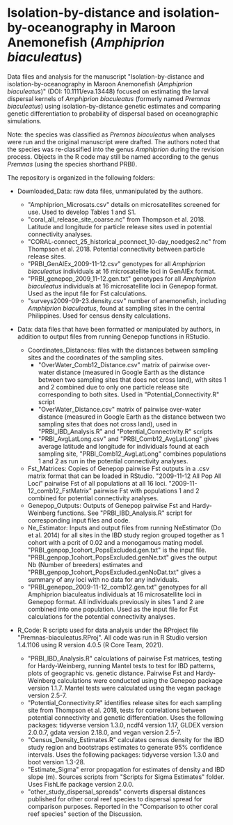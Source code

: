 # Isolation-by-distance and isolation-by-oceanography in Maroon Anemonefish (*Amphiprion biaculeatus*)
 
Data files and analysis for the manuscript "Isolation-by-distance and isolation-by-oceanography in Maroon Anemonefish (*Amphiprion biaculeatus*)" (DOI: 10.1111/eva.13448) focused on estimating the larval dispersal kernels of *Amphiprion biaculeatus* (formerly named *Premnas biaculeatus*) using isolation-by-distance genetic estimates and comparing genetic differentiation to probability of dispersal based on oceanographic simulations.

Note: the species was classified as *Premnas biaculeatus* when analyses were run and the original manuscript were drafted. The authors noted that the species was re-classified into the genus *Amphiprion* during the revision process. Objects in the R code may still be named according to the genus *Premnas* (using the species shorthand PRBI).

The repository is organized in the following folders:

- Downloaded_Data: raw data files, unmanipulated by the authors.
  - "Amphiprion_Microsats.csv" details on microsatellites screened for use. Used to develop Tables 1 and S1.
  - "coral_all_release_site_coarse.nc" from Thompson et al. 2018. Latitude and longitude for particle release sites used in potential connectivity analyses.
  - "CORAL-connect_25_historical_pconnect_10-day_noedges2.nc" from Thompson et al. 2018. Potential connectivity between particle release sites.
  - "PRBI_GenAlEx_2009-11-12.csv" genotypes for all *Amphiprion biaculeatus* individuals at 16 microsatellite loci in GenAlEx format.
  - "PRBI_genepop_2009_11-12.gen.txt" genotypes for all *Amphiprion biaculeatus* individuals at 16 microsatellite loci in Genepop format. Used as the input file for Fst                    calculations.
  - "surveys2009-09-23.density.csv" number of anemonefish, including *Amphiprion biaculeatus*, found at sampling sites in the central Philippines. Used for census density calculations.
  
- Data: data files that have been formatted or manipulated by authors, in addition to output files from running Genepop functions in RStudio.
  - Coordinates_Distances: files with the distances between sampling sites and the coordinates of the sampling sites. 
    - "OverWater_Comb12_Distance.csv" matrix of pairwise over-water distance (measured in Google Earth as the distance between two sampling sites that does not cross land), with sites 1 and 2 combined due to only one particle release site corresponding to both sites. Used in "Potential_Connectivity.R" script
    - "OverWater_Distance.csv" matrix of pairwise over-water distance (measured in Google Earth as the distance between two sampling sites that does not cross land), used in "PRBI_IBD_Analysis.R" and "Potential_Connectivity.R" scripts
    - "PRBI_AvgLatLong.csv" and "PRBI_Comb12_AvgLatLong" gives average latitude and longitude for individuals found at each sampling site, "PRBI_Comb12_AvgLatLong" combines populations 1 and 2 as run in the potential connectivity analyses.
  - Fst_Matrices: Copies of Genepop pairwise Fst outputs in a .csv matrix format that can be loaded in RStudio. "2009-11-12 All Pop All Loci" pairwise Fst of all populations at all 16 loci. "2009-11-12_comb12_FstMatrix" pairwise Fst with populations 1 and 2 combined for potential connectivity analyses. 
  - Genepop_Outputs: Outputs of Genepop pairwise Fst and Hardy-Weinberg functions. See "PRBI_IBD_Analysis.R" script for corresponding input files and code.
  - Ne_Estimator: Inputs and output files from running NeEstimator (Do et al. 2014) for all sites in the IBD study region grouped together as 1 cohort with a pcrit of 0.02 and a monogamous mating model. "PRBI_genpop_1cohort_PopsExcluded.gen.txt" is the input file. "PRBI_genpop_1cohort_PopsExcluded.genNe.txt" gives the output Nb (Number of breeders) estimates and "PRBI_genpop_1cohort_PopsExcluded.genNoDat.txt" gives a summary of any loci with no data for any individuals.
  - "PRBI_genepop_2009-11-12_comb12.gen.txt" genotypes for all Amphiprion biaculeatus individuals at 16 microsatellite loci in Genepop format. All individuals previously in sites 1 and 2 are combined into one population. Used as the input file for Fst calculations for the potential connectivity analyses.
  
- R_Code: R scripts used for data analysis under the RProject file "Premnas-biaculeatus.RProj". All code was run in R Studio version 1.4.1106 using R version 4.0.5 (R Core Team, 2021).
  - "PRBI_IBD_Analysis.R" calculations of pairwise Fst matrices, testing for Hardy-Weinberg, running Mantel tests to test for IBD patterns, plots of geographic vs. genetic distance. Pairwise Fst and Hardy-Weinberg calculations were conducted using the Genepop package version 1.1.7. Mantel tests were calculated using the vegan package version 2.5-7.
  - "Potential_Connectivity.R" identifies release sites for each sampling site from Thompson et al. 2018, tests for correlations between potential connectivity and genetic differentiation. Uses the following packages: tidyverse version 1.3.0, ncdf4 version 1.17, GLDEX version 2.0.0.7, gdata version 2.18.0, and vegan version 2.5-7. 
  - "Census_Density_Estimates.R" calculates census density for the IBD study region and bootstraps estimates to generate 95% confidence intervals. Uses the following packages: tidyverse version 1.3.0 and boot version 1.3-28.
  - "Estimate_Sigma" error propagation for estimates of density and IBD slope (m). Sources scripts from "Scripts for Sigma Estimates" folder. Uses FishLife package version 2.0.0.
  - "other_study_dispersal_spreads" converts dispersal distances published for other coral reef species to dispersal spread for comparison purposes. Reported in the "Comparison to other coral reef species" section of the Discussion.
